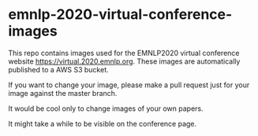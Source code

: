 # emnlp-2020-virtual-conference-images

This repo contains images used for the EMNLP2020 virtual conference website https://virtual.2020.emnlp.org. These images are automatically published to a AWS S3 bucket.

If you want to change your image, please make a pull request just for your image against the master branch.

It would be cool only to change images of your own papers. 

It might take a while to be visible on the conference page.

